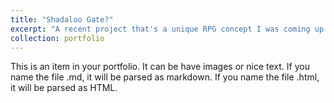 ```yaml
---
title: "Shadaloo Gate?"
excerpt: "A recent project that's a unique RPG concept I was coming up with, similar to Undertale, made in GameMaker:Studio. Eager to add more content to it sometime. <br/><img src='/images/Shadaloo/shadalooGate_001.PNG'>"
collection: portfolio
---
```


This is an item in your portfolio. It can be have images or nice text. If you name the file .md, it will be parsed as markdown. If you name the file .html, it will be parsed as HTML. 
